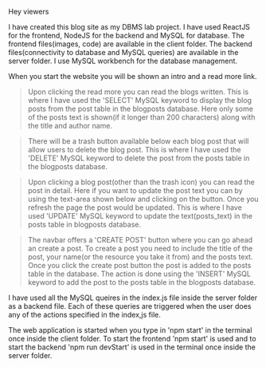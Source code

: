 Hey viewers

I have created this blog site as my DBMS lab project. I have used ReactJS for the frontend, NodeJS for the backend and MySQL for database. The frontend files(images, code) are available in the client folder. The backend files(connectivity to database and MySQL queries) are available in the server folder. I use MySQL workbench for the database management. 

When you start the website you will be shown an intro and a read more link. 
  > Upon clicking the read more you can read the blogs written. This is where I have used the 'SELECT' MySQL keyword to display the blog posts from the post table in the blogposts database. Here only some of the posts text is shown(if it longer than 200 characters) along with the title and author name. 
 
  > There will be a trash button available below each blog post that will allow users to delete the blog post. This is where I have used the 'DELETE' MySQL keyword to delete the post from the posts table in the blogposts database.
  
  > Upon clicking a blog post(other than the trash icon) you can read the post in detail. Here if you want to update the post text you can by using the text-area shown below and clicking on the button. Once you refresh the page the post would be updated. This is where I have used 'UPDATE' MySQL keyword to update the text(posts_text) in the posts table in blogposts database.
  
  > The navbar offers a 'CREATE POST' button where you can go ahead an create a post. To create a post you need to include the title of the post, your name(or the resource you take it from) and the posts text. Once you click the create post button the post is added to the posts table in the database. The action is done using the 'INSERT' MySQL keyword to add the post to the posts table in the blogposts database.

  I have used all the MySQL queires in the index.js file inside the server folder as a backend file. Each of these queries are triggered when the user does any of the actions specified in the index,js file.

The web application is started when you type in 'npm start' in the terminal once inside the client folder. To start the frontend 'npm start' is used and to start the backend 'npm run devStart' is used in the terminal once inside the server folder.
